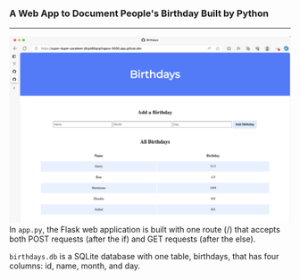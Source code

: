 ### A Web App to Document People's Birthday Built by Python

---
![Alt text](image.png)
In `app.py`, the Flask web application is built with one route (/) that accepts both POST requests (after the if) and GET requests (after the else). 

`birthdays.db` is a SQLite database with one table, birthdays, that has four columns: id, name, month, and day. 
